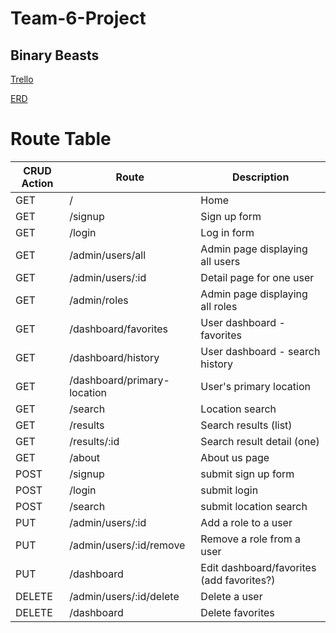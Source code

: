 # Team-6-Project
## Binary Beasts

[Trello](https://trello.com/b/oK1WjNdG/project-3)

[ERD](https://lucid.app/lucidchart/invitations/accept/6b16b9ed-aa9e-46ed-a7b1-5bc2c02922f5)

# Route Table

CRUD Action | Route | Description
----- | ----- | -----
GET | / | Home
GET | /signup | Sign up form
GET | /login | Log in form
GET | /admin/users/all | Admin page displaying all users
GET | /admin/users/:id | Detail page for one user
GET | /admin/roles | Admin page displaying all roles
GET | /dashboard/favorites | User dashboard - favorites
GET | /dashboard/history | User dashboard - search history
GET | /dashboard/primary-location | User's primary location
GET | /search | Location search
GET | /results | Search results (list)
GET | /results/:id | Search result detail (one)
GET | /about | About us page
POST | /signup | submit sign up form
POST | /login | submit login
POST | /search | submit location search
PUT | /admin/users/:id | Add a role to a user
PUT | /admin/users/:id/remove | Remove a role from a user
PUT | /dashboard | Edit dashboard/favorites (add favorites?)
DELETE | /admin/users/:id/delete | Delete a user
DELETE | /dashboard | Delete favorites
